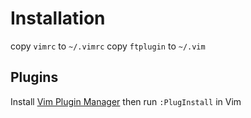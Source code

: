# Installation

copy `vimrc` to `~/.vimrc`
copy `ftplugin` to `~/.vim`

## Plugins

Install [Vim Plugin Manager](https://github.com/junegunn/vim-plug) then run
`:PlugInstall` in Vim
